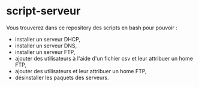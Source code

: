 # script-serveur
 
Vous trouverez dans ce repository des scripts en bash pour pouvoir :
- installer un serveur DHCP,
- installer un serveur DNS,
- installer un serveur FTP,
- ajouter des utilisateurs à l'aide d'un fichier csv et leur attribuer un home FTP,
- ajouter des utilisateurs et leur attribuer un home FTP,
- désinstaller les paquets des serveurs.